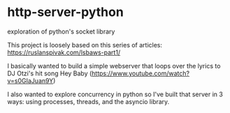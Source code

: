 # http-server-python
exploration of python's socket library

This project is loosely based on this series of articles: https://ruslanspivak.com/lsbaws-part1/

I basically wanted to build a simple webserver that loops over the lyrics to DJ Otzi's hit song Hey Baby (https://www.youtube.com/watch?v=s0GIaJuan9Y) 

I also wanted to explore concurrency in python so I've built that server in 3 ways: using processes, threads, and the asyncio library.


